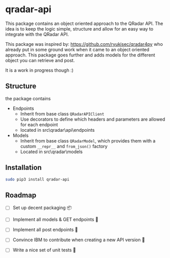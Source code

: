 # qradar-api

This package contains an object oriented approach to the QRadar API. The idea is to keep the logic simple, structure and allow for an easy way to integrate with the QRadar API.

This package was inspired by: https://github.com/ryukisec/qradar4py who already put in some ground work when it came to an object oriented approach.
This package goes further and adds models for the different object you can retrieve and post.

It is a work in progress though :)

## Structure

the package contains 
* Endpoints
    * Inherit from base class `QRadarAPIClient`
    * Use decorators to define which headers and parameters are allowed for each endpoint
    * located in src\qradar\api\endpoints
* Models
    * Inherit from base class `QRadarModel`, which provides them with a custom `__repr__` and `from_json()` factory
    * Located in src\qradar\models

## Installation
```bash
sudo pip3 install qradar-api
```

## Roadmap

- [ ] Set up decent packaging :package:
- [ ] Implement all models &  GET endpoints :rocket:
- [ ] Implement all post endpoints :pencil:
- [ ] Convince IBM to contribute when creating a new API version :pray:
- [ ] Write a nice set of unit tests :clown_face:


